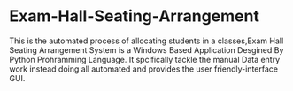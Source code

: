 # Exam-Hall-Seating-Arrangement
This is the automated process of allocating students in a classes,Exam Hall Seating Arrangement System is a Windows Based Application Desgined By Python Prohramming Language. It spcifically tackle the manual Data entry work instead doing all automated and provides the user friendly-interface GUI.
